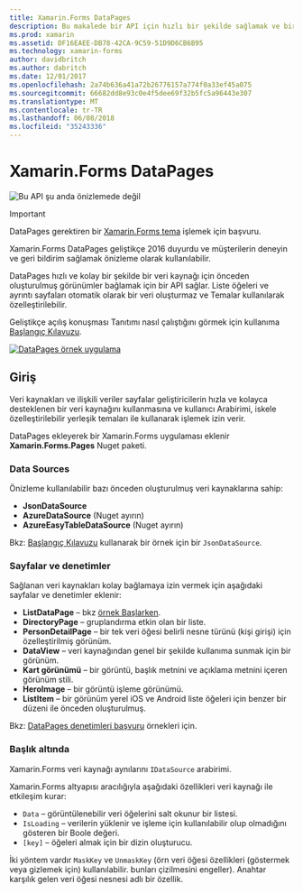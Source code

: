 ```yaml
---
title: Xamarin.Forms DataPages
description: Bu makalede bir API için hızlı bir şekilde sağlamak ve bir veri kaynağı için önceden oluşturulmuş görünümler kolayca bağlamak Xamarin.Forms DataPages tanıtılır.
ms.prod: xamarin
ms.assetid: DF16EAEE-DB78-42CA-9C59-51D9D6CB6B95
ms.technology: xamarin-forms
author: davidbritch
ms.author: dabritch
ms.date: 12/01/2017
ms.openlocfilehash: 2a74b636a41a72b26776157a774f0a33ef45a075
ms.sourcegitcommit: 66682dd8e93c0e4f5dee69f32b5fc5a96443e307
ms.translationtype: MT
ms.contentlocale: tr-TR
ms.lasthandoff: 06/08/2018
ms.locfileid: "35243336"
---
```

# <a name="xamarinforms-datapages"></a>Xamarin.Forms DataPages

![](~/media/shared/preview.png "Bu API şu anda önizlemede değil")

> [!IMPORTANT]
> DataPages gerektiren bir [Xamarin.Forms tema](~/xamarin-forms/user-interface/themes/index.md) işlemek için başvuru.

Xamarin.Forms DataPages geliştikçe 2016 duyurdu ve müşterilerin deneyin ve geri bildirim sağlamak önizleme olarak kullanılabilir.

DataPages hızlı ve kolay bir şekilde bir veri kaynağı için önceden oluşturulmuş görünümler bağlamak için bir API sağlar. Liste öğeleri ve ayrıntı sayfaları otomatik olarak bir veri oluşturmaz ve Temalar kullanılarak özelleştirilebilir.

Geliştikçe açılış konuşması Tanıtımı nasıl çalıştığını görmek için kullanıma [Başlangıç Kılavuzu](get-started.md).

[![](images/demo-sml.png "DataPages örnek uygulama")](images/demo.png#lightbox "DataPages örnek uygulama")

## <a name="introduction"></a>Giriş

Veri kaynakları ve ilişkili veriler sayfalar geliştiricilerin hızla ve kolayca desteklenen bir veri kaynağını kullanmasına ve kullanıcı Arabirimi, iskele özelleştirilebilir yerleşik temaları ile kullanarak işlemek izin verir.

DataPages ekleyerek bir Xamarin.Forms uygulaması eklenir **Xamarin.Forms.Pages** Nuget paketi.

### <a name="data-sources"></a>Data Sources

Önizleme kullanılabilir bazı önceden oluşturulmuş veri kaynaklarına sahip:

* **JsonDataSource**
* **AzureDataSource** (Nuget ayırın)
* **AzureEasyTableDataSource** (Nuget ayırın)

Bkz: [Başlangıç Kılavuzu](get-started.md) kullanarak bir örnek için bir `JsonDataSource`.


### <a name="pages--controls"></a>Sayfalar ve denetimler

Sağlanan veri kaynakları kolay bağlamaya izin vermek için aşağıdaki sayfalar ve denetimler eklenir:

* **ListDataPage** – bkz [örnek Başlarken](get-started.md).
* **DirectoryPage** – gruplandırma etkin olan bir liste.
* **PersonDetailPage** – bir tek veri öğesi belirli nesne türünü (kişi girişi) için özelleştirilmiş görünüm.
* **DataView** – veri kaynağından genel bir şekilde kullanıma sunmak için bir görünüm.
* **Kart görünümü** – bir görüntü, başlık metnini ve açıklama metnini içeren görünüm stili.
* **HeroImage** – bir görüntü işleme görünümü.
* **ListItem** – bir görünüm yerel iOS ve Android liste öğeleri için benzer bir düzeni ile önceden oluşturulmuş.

Bkz: [DataPages denetimleri başvuru](controls.md) örnekleri için.



### <a name="under-the-hood"></a>Başlık altında

Xamarin.Forms veri kaynağı aynılarını `IDataSource` arabirimi.

Xamarin.Forms altyapısı aracılığıyla aşağıdaki özellikleri veri kaynağı ile etkileşim kurar:

* `Data` – görüntülenebilir veri öğelerini salt okunur bir listesi.
* `IsLoading` – verilerin yüklenir ve işleme için kullanılabilir olup olmadığını gösteren bir Boole değeri.
* `[key]` – öğeleri almak için bir dizin oluşturucu.

İki yöntem vardır `MaskKey` ve `UnmaskKey` (örn veri öğesi özellikleri (göstermek veya gizlemek için) kullanılabilir. bunları çizilmesini engeller).
Anahtar karşılık gelen veri öğesi nesnesi adlı bir özellik.
